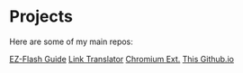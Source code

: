 # Projects

Here are some of my main repos:

<div class="project-buttons">
  <a href="https://github.com/ChimeraGaming/EZ-Flash-Guide" class="glow-button">EZ-Flash Guide</a>
  <a href="https://chimeragaming.github.io/LOZ_Link_Translator/" class="glow-button">Link Translator</a>
  <a href="https://github.com/ChimeraGaming/Chromium-Based-Web-Extensions" class="glow-button">Chromium Ext.</a>
  <a href="https://chimeragaming.github.io/" class="glow-button">This Github.io</a>
</div>
